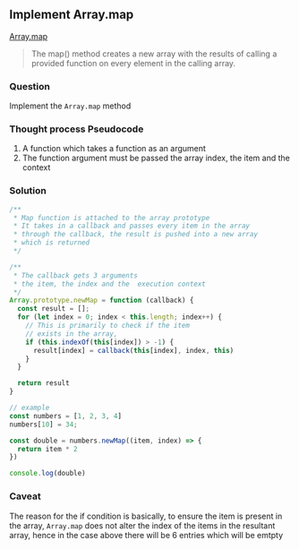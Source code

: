 ## Implement Array.map


[Array.map]("https://developer.mozilla.org/en-US/docs/Web/JavaScript/Reference/Global_Objects/Array/map") 

>The map() method creates a new array with the results of calling a provided function on every element in the calling array.

### Question
Implement the `Array.map` method

### Thought process Pseudocode
1. A function which takes a function as an argument
2. The function argument must be passed the array index, the item and the context

### Solution
```javascript
/**
 * Map function is attached to the array prototype
 * It takes in a callback and passes every item in the array
 * through the callback, the result is pushed into a new array
 * which is returned
 */

/**
 * The callback gets 3 arguments
 * the item, the index and the  execution context
 */
Array.prototype.newMap = function (callback) {
  const result = [];
  for (let index = 0; index < this.length; index++) {
    // This is primarily to check if the item
    // exists in the array, 
    if (this.indexOf(this[index]) > -1) {
      result[index] = callback(this[index], index, this)
    }
  }

  return result
}

// example
const numbers = [1, 2, 3, 4]
numbers[10] = 34;

const double = numbers.newMap((item, index) => {
  return item * 2
})

console.log(double)

``` 

### Caveat
The reason for the if condition is basically, to ensure the item is present in the array, `Array.map` does not alter the index of the items in the resultant array, hence in the  case above there will be 6 entries which will be emtpty